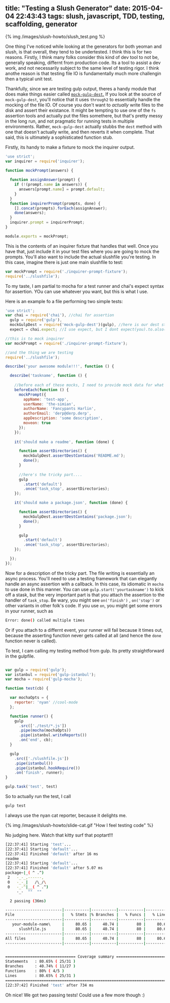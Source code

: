 title: "Testing a Slush Generator"
date: 2015-04-04 22:43:43
tags: slush, javascript, TDD, testing, scaffolding, generator
---


{% img /images/slush-howto/slush_test.png %}


One thing I've noticed while looking at the generators for both yeoman and slush, is that overall, they tend to be undertested. I think this is for two reasons. Firstly, I think many folks consider this kind of dev tool to not be, generally speaking, differnt from production code. Its a tool to assist a dev work, and not necessarily subject to the same level of testing rigor. I think anothe reason is that testing file IO is fundamentally much more challengin then a typical unit test.

<!-- more -->

Thankfully, since we are testing gulp output, theres a handy module that does make things easier called [`mock-gulp-dest`.](https://github.com/slushjs/mock-gulp-dest) If you look at the source of `mock-gulp-dest`, you'll notice that it uses `through2` to essentially handle the mocking of the file IO. Of course you don't want to *actually* write files to the disk and assert their existance. It might be tempting to use one of the `fs` assertion tools and actually put the files somethere, but that's pretty messy in the long run, and not pragmatic for running tests in multiple environments. Rather, `mock-gulp-dest` actually stubbs the `dest` method with one that doesn't actually write, and then reverts it when complete. That said, this is ultimately a sophisticated function stub.

Firstly, its handy to make a fixture to mock the inquirer output. 

```js
'use strict';
var inquirer = require('inquirer');

function mockPrompt(answers) {
  
  function assignAnswer(prompt) {
    if (!(prompt.name in answers)) {
      answers[prompt.name] = prompt.default;
    }
  }
  function inquirerPrompt(prompts, done) {
    [].concat(prompts).forEach(assignAnswer);
    done(answers);
  }
  inquirer.prompt = inquirerPrompt;
}

module.exports = mockPrompt;
```


This is the contents of an inquirer fixture that handles that well. Once you have that, just include it in your test files where you are going to mock the prompts. You'll also want to include the actual slushfile you're testing. In this case, imagine there is just one main slushfile to test:

```js
var mockPrompt = require('./inquirer-prompt-fixture');
require('../slushfile');
```


To my taste, I am partial to mocha for a test runner and chai's expect syntax for assertion. YOu can use whatever you want, but this is what I use.


Here is an example fo a file performing two simple tests:

```js
'use strict';
var chai = require('chai'), //chai for assertion
  gulp = require('gulp'), 
  mockGulpDest = require('mock-gulp-dest')(gulp), //here is our dest stub
  expect = chai.expect; //I use expect, but I dont expect(you).to.also()

//this is to mock inquirer
var mockPrompt = require('./inquirer-prompt-fixture');

//and the thing we are testing
require('../slushfile');

describe('your awesome module!!!', function () {

  describe('taskname', function () {
    
    //before each of these mocks, I need to provide mock data for what might have been responses
    beforeEach(function () {
      mockPrompt({
        appName: 'test-app',
        userName: 'the-simian',
        authorName: 'Fancypants Harlin',
        authorEmail: 'derp@derp.derp',
        appDescription: 'some description',
        moveon: true
      });
    });
    
    it('should make a readme', function (done) {

      function assertDirectories() {
        mockGulpDest.assertDestContains('README.md');
        done();
      }
      
      //here's the tricky part....
      gulp
        .start('default')
        .once('task_stop', assertDirectories);
    });

    it('should make a package.json', function (done) {

      function assertDirectories() {
        mockGulpDest.assertDestContains('package.json');
        done();
      }

      gulp
        .start('default')
        .once('task_stop', assertDirectories);
    });

  });
});
```

Now for a description of the tricky part. The file writing is essentially an async process. You'll need to use a testing framework that can elegantly handle an async assertion with a callback. In this case, its idiomatic in `mocha` to use done in this manner. You can use `gulp.start('yourtaskname')` to kick off a stask, but the very important part is that you attach the assertion to the handler of `task_stop`. Be wary, you might see `on('finish')` , `on('stop')` or other variants in other folk's code. If you use `on`, you might get some errors in your runner, such as

```sh
Error: done() called multiple times
```

Or if you attach to a differnt event,  your runner will fail because it times out, because the asserting function never gets called at all (and hence the `done` function never is called).

To test, I cam calling my testing method from gulp. Its pretty straightforward in the gulpfile.


```js

var gulp = require('gulp');
var istanbul = require('gulp-istanbul');
var mocha = require('gulp-mocha');

function test(cb) {

  var mochaOpts = {
    reporter: 'nyan' //cool-mode
  };

  function runner() {
    gulp
      .src(['./test/*.js'])
      .pipe(mocha(mochaOpts))
      .pipe(istanbul.writeReports())
      .on('end', cb);
  }

  gulp
    .src(['./slushfile.js'])
    .pipe(istanbul())
    .pipe(istanbul.hookRequire())
    .on('finish', runner);
}

gulp.task('test', test)
```

So to actually run the test, I call

```js
gulp test

```


I always use the nyan cat reporter, because it delights me. 

{% img /images/slush-howto/slide-cat.gif "How I feel testing code" %}

No judging here. 
Watch that kitty surf that poptart!!!


```sh
[22:37:41] Starting 'test'...
[22:37:41] Starting 'default'...
[22:37:41] Finished 'default' after 16 ms
readme
[22:37:41] Starting 'default'...
[22:37:41] Finished 'default' after 5.07 ms
package~|_( ^ .^)
 2   -_-_,------,
 0   -_-_|   /\_/\
 0   -_-^|__( ^ .^)
     -_-  ""  ""

  2 passing (36ms)

-------------------------|-----------|-----------|-----------|-----------|
File                     |   % Stmts |% Branches |   % Funcs |   % Lines |
-------------------------|-----------|-----------|-----------|-----------|
   your-module-name\     |     80.65 |     40.74 |        80 |     80.65 |
      slushfile.js       |     80.65 |     40.74 |        80 |     80.65 |
-------------------------|-----------|-----------|-----------|-----------|
All files                |     80.65 |     40.74 |        80 |     80.65 |
-------------------------|-----------|-----------|-----------|-----------|


=============================== Coverage summary ===============================
Statements   : 80.65% ( 25/31 )
Branches     : 40.74% ( 11/27 )
Functions    : 80% ( 4/5 )
Lines        : 80.65% ( 25/31 )
================================================================================
[22:37:42] Finished 'test' after 734 ms
```

Oh nice! We got two passing tests! Could use a few more though :)


